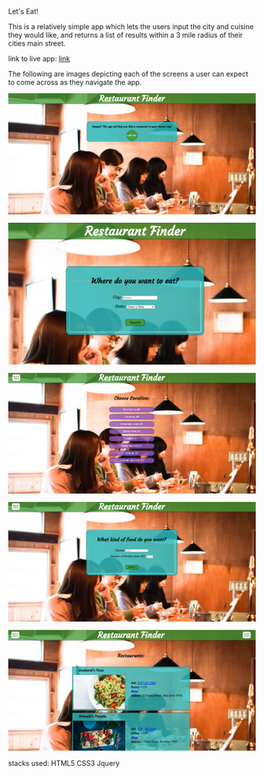 Let's Eat!

This is a relatively simple app which lets the users input the city and cuisine they
would like, and returns a list of results within a 3 mile radius of their cities main street.

link to live app: <a href="https://thinkfulgrandon.github.io/restaurant-finder/">link</a>

The following are images depicting each of the screens a user can expect to come across
as they navigate the app.


![Homepage](photos/homepage-screenshot.PNG)

![City Input](photos/city-state-screenshot.PNG)

![Rendered Cities](photos/city-render-screenshot.PNG)

![Cuisine Choice Input](photos/cuisine-choice-screenshot.PNG)

![Rendered Restaurants](photos/rendered-choices-screenshot.PNG)


stacks used:
    HTML5
    CSS3
    Jquery
